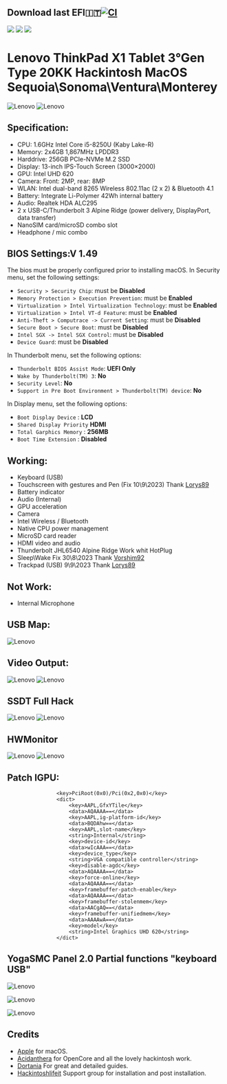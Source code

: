 ## Download last EFI:it:[![CI](https://github.com/Baio1977/Lenovo-ThinkPad-X1-Tablet-Gen3-Kabylake-r/actions/workflows/main.yml/badge.svg)](https://github.com/Baio1977/Lenovo-ThinkPad-X1-Tablet-Gen3-Kabylake-r/actions/workflows/main.yml)

[![](https://img.shields.io/badge/Gitter%20Ice%20Lake-Chat-informational?style=flat&logo=gitter&logoColor=white&color=ed1965)](https://gitter.im/ICE-LAKE-HACKINTOSH-DEVELOPMENT/community)
[![](https://img.shields.io/badge/EFI-Release-informational?style=flat&logo=apple&logoColor=white&color=9debeb)](https://github.com/Baio1977/EFI-Varie-Hackintosh)
[![](https://img.shields.io/badge/Telegram-HackintoshLifeIT-informational?style=flat&logo=telegram&logoColor=white&color=5fb659)](https://t.me/HackintoshLife_it)

# Lenovo ThinkPad X1 Tablet 3°Gen Type 20KK Hackintosh MacOS Sequoia\Sonoma\Ventura\Monterey

![Lenovo](./Screenshot/1.jpg)
![Lenovo](./Screenshot/2.jpg)
 
## Specification:

- CPU: 1.6GHz Intel Core i5-8250U (Kaby Lake-R)
- Memory: 2x4GB 1,867MHz LPDDR3
- Harddrive: 256GB PCIe-NVMe M.2 SSD
- Display: 13-inch IPS-Touch Screen (3000×2000) 
- GPU: Intel UHD 620
- Camera: Front: 2MP, rear: 8MP
- WLAN: Intel dual-band 8265 Wireless 802.11ac (2 x 2) & Bluetooth 4.1
- Battery: Integrate Li-Polymer 42Wh internal battery
- Audio: Realtek HDA ALC295
- 2 x USB-C/Thunderbolt 3 Alpine Ridge (power delivery, DisplayPort, data transfer)
- NanoSIM card/microSD combo slot
- Headphone / mic combo 

## BIOS Settings:V 1.49

The bios must be properly configured prior to installing macOS.
In Security menu, set the following settings:

-  `Security > Security Chip`: must be **Disabled**
-  `Memory Protection > Execution Prevention`: must be **Enabled**
-  `Virtualization > Intel Virtualization Technology`: must be **Enabled**
-  `Virtualization > Intel VT-d Feature`: must be **Enabled**
-  `Anti-Theft > Computrace -> Current Setting`: must be **Disabled**
-  `Secure Boot > Secure Boot`: must be **Disabled**
-  `Intel SGX -> Intel SGX Control`: must be **Disabled**
-  `Device Guard`: must be **Disabled**

In Thunderbolt menu, set the following options:

-  `Thunderbolt BIOS Assist Mode`: **UEFI Only**
-  `Wake by Thunderbolt(TM) 3`: **No**
-  `Security Level`: **No**
-  `Support in Pre Boot Environment > Thunderbolt(TM) device`: **No**

In Display menu, set the following options:
         
-  `Boot Display Device` : **LCD**
-  `Shared Display Priority` **HDMI**
-  `Total Garphics Memory` : **256MB**
-  `Boot Time Extension` : **Disabled**	   
   
## Working:

 - Keyboard (USB)
 - Touchscreen with gestures and Pen (Fix 10\9\2023) Thank [Lorys89](https://github.com/Lorys89)
 - Battery indicator
 - Audio (Internal)
 - GPU acceleration
 - Camera
 - Intel Wireless / Bluetooth
 - Native CPU power management
 - MicroSD card reader
 - HDMI video and audio 
 - Thunderbolt JHL6540 Alpine Ridge Work whit HotPlug 
 - Sleep\Wake Fix 30\8\2023 Thank [Vorshim92](https://github.com/Vorshim92)
 - Trackpad (USB) 9\9\2023 Thank [Lorys89](https://github.com/Lorys89)
  
## Not Work:

 - Internal Microphone

## USB Map:

![Lenovo](./Screenshot/3.png)

## Video Output:

![Lenovo](./Screenshot/4.png)
![Lenovo](./Screenshot/11.png)

## SSDT Full Hack

![Lenovo](./Screenshot/5.png)
![Lenovo](./Screenshot/6.png)

## HWMonitor

![Lenovo](./Screenshot/12.png)
![Lenovo](./Screenshot/13.png)

## Patch IGPU:

```
                <key>PciRoot(0x0)/Pci(0x2,0x0)</key>
                <dict>
                    <key>AAPL,GfxYTile</key>
                    <data>AQAAAA==</data>
                    <key>AAPL,ig-platform-id</key>
                    <data>BQDAhw==</data>
                    <key>AAPL,slot-name</key>
                    <string>Internal</string>
                    <key>device-id</key>
                    <data>wIcAAA==</data>
                    <key>device_type</key>
                    <string>VGA compatible controller</string>
                    <key>disable-agdc</key>
                    <data>AQAAAA==</data>
                    <key>force-online</key>
                    <data>AQAAAA==</data>
                    <key>framebuffer-patch-enable</key>
                    <data>AQAAAA==</data>
                    <key>framebuffer-stolenmem</key>
                    <data>AACgAQ==</data>
                    <key>framebuffer-unifiedmem</key>
                    <data>AAAAwA==</data>
                    <key>model</key>
                    <string>Intel Graphics UHD 620</string>
                </dict>
```

## YogaSMC Panel 2.0 Partial functions "keyboard USB"

![Lenovo](./Screenshot/7.png)

![Lenovo](./Screenshot/8.png)

![Lenovo](./Screenshot/9.png) 

## Credits

- [Apple](https://apple.com) for macOS.
- [Acidanthera](https://github.com/acidanthera) for OpenCore and all the lovely hackintosh work.
- [Dortania](https://dortania.github.io/OpenCore-Install-Guide/config-laptop.plist/icelake.html) For great and detailed guides.
- [Hackintoshlifeit](https://github.com/Hackintoshlifeit) Support group for installation and post installation.
